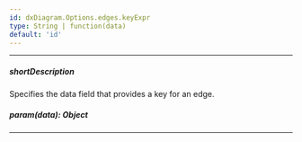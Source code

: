 ```yaml
---
id: dxDiagram.Options.edges.keyExpr
type: String | function(data)
default: 'id'
---
```

---
##### shortDescription
Specifies the data field that provides a key for an edge.

##### param(data): Object

---
